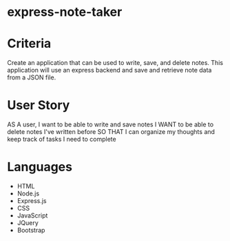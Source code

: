 # express-note-taker

# Criteria
Create an application that can be used to write, save, and delete notes. This application will use an express backend and save and retrieve note data from a JSON file.

# User Story
AS A user, I want to be able to write and save notes
I WANT to be able to delete notes I've written before
SO THAT I can organize my thoughts and keep track of tasks I need to complete

# Languages
- HTML
- Node.js
- Express.js
- CSS
- JavaScript
- JQuery
- Bootstrap